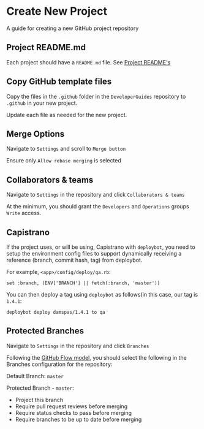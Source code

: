 # Create New Project

A guide for creating a new GitHub project repository

## Project README.md
Each project should have a `README.md` file. See [Project README's][readme]


## Copy GitHub template files
Copy the files in the `.github` folder in the `DeveloperGuides` repository to `.github` in your new project.

Update each file as needed for the new project.

## Merge Options
Navigate to `Settings` and scroll to `Merge button`

Ensure only `Allow rebase merging` is selected

## Collaborators & teams
Navigate to `Settings` in the repository and click `Collaborators & teams`

At the minimum, you should grant the `Developers` and `Operations` groups `Write` access.


## Capistrano
If the project uses, or will be using, Capistrano with `deploybot`, you need to setup the
environment config files to support dynamically receiving a reference (branch,
commit hash, tag) from deploybot.

For example, `<app>/config/deploy/qa.rb`:

`set :branch, (ENV['BRANCH'] || fetch(:branch, 'master'))`

You can then deploy a tag using `deploybot` as follows(in this case, our tag is
`1.4.1`:

`deploybot deploy damspas/1.4.1 to qa`

## Protected Branches
Navigate to `Settings` in the repository and click `Branches`

Following the [GitHub Flow model][gh-flow], you should select the following in the Branches configuration for the repository:

Default Branch: `master`

Protected Branch - `master`:
  * Project this branch
  * Require pull request reviews before merging
  * Require status checks to pass before merging
  * Require branches to be up to date before merging

[readme]:../best-practices/project_readme.md
[gh-flow]:https://guides.github.com/introduction/flow/
